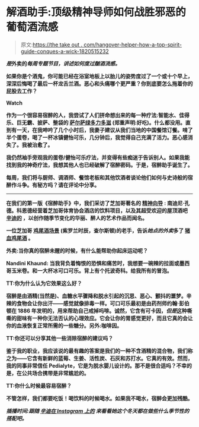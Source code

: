 # 解酒助手:顶级精神导师如何战胜邪恶的葡萄酒流感

> 原文:[https://the take out . com/hangover-helper-how-a-top-spirit-guide-conques-a-wick-1820515232](https://thetakeout.com/hangover-helper-how-a-top-spirit-guide-conquers-a-wick-1820515232)

***是*****外卖的*每周专题节目，讲述如何度过酗酒流感。***

**如果你是个酒鬼，你可能已经在浴室地板上以胎儿的姿势度过了一个或十个早上，深深后悔喝了最后一杯龙舌兰酒。恶心和头痛哪个更严重？你到底要怎么拖着你的屁股去工作？**

**Watch**

**作为一个很容易宿醉的人，我尝试了人们拼命想出来的每一种疗法:智能水、佳得乐、巨无霸、披萨、整袋的 [萨尔萨绿多力多滋](https://www.fritolay.com/snacks/product-page/doritos/doritos-salsa-verde-flavored-tortilla-chips) (郑重声明:好吃)。什么都没用。直到有一天，在我呻吟了几个小时后，我妻子建议从我们当地的中国餐馆订餐。啃了半个蛋卷，喝了一杯冰镇健怡可乐，几分钟后，我觉得自己充满了活力。恶心感消失了。我被治愈了。** 

**我仍然袖手旁观我的蛋卷/健怡可乐疗法，并变得有些痴迷于告诉别人。如果我能找到我的神奇疗法，我想其他人也已经破解了宿醉密码。于是，宿醉助手诞生了。**

**每周，我们将与厨师、调酒师、餐馆老板和其他饮酒者谈论他们如何与史诗般的宿醉作斗争。有秘方吗？请在评论中分享。**

* * *

**在我们的第一版《宿醉助手》中，我们采访了芝加哥著名的 [精神向导](https://www.dnainfo.com/chicago/20150511/loop/chicago-athletic-association-hotel-finds-spirit-guide-nandini-khaund) : **南迪尼·孔德**。科恩德经营着芝加哥体育协会酒店的饮料项目，以及其超受欢迎的屋顶酒吧 [辛迪的](http://www.cindysrooftop.com/) ，以创作随季节变化的华丽、醉人的艺术作品而闻名。** 

**一位芝加哥 [鸡尾酒场景](https://punchdrink.com/articles/how-motley-crew-bartenders-violet-hour-transformed-chicago-cocktail-scene/) (紫罗兰时辰，查尔斯顿)的老手，告诉*她点的外卖*多了 [猪血鸡尾酒](https://www.chicagoreader.com/chicago/nandini-khaund-bloodiest-pig-blood-blood-sand/Content?oid=12843394) 。**

**外卖:当你真的宿醉未醒的时候，有什么能帮助你起床运动呢？**

****Nandini Khaund:** 当我背负着悔恨的恐惧和痛苦时，我想要一碗辣的拉面或墨西哥玉米卷。和一大杯冰可口可乐。背上有个托波奇科。给我所有的冒泡。**

**TT:你为什么认为它效果这么好？**

**宿醉是由酒精(当然是)、血糖水平骤降和脱水引起的沉思、恶心、颤抖的噩梦。辛辣的食物会让你出汗——感觉就像排毒一样。可口可乐最初是由药剂师约翰·彭伯顿在 1886 年发明的，用来帮助自己戒掉吗啡。诚然，它含有可卡因，*但是*这种嘶嘶的甜味有一种你无法否认的心理效应。它会让你的胃感觉更好，而且它真的会让你的血液恢复正常所需的一些糖分。另外:咖啡因。**

**TT:你还可以分享其他一些消除宿醉的建议吗？** 

**鉴于我的职业，我应该说的最有趣的答案是我们的一种不含酒精的混合物，我们称之为——它含有新鲜的蓝莓、生姜、活性炭、石灰和苏打水。它真的有效。然而，我的同事非常信任 Pedialyte，它是为脱水婴儿设计的。那不是很合适吗？不幸的是，在公共场合携带是非常尴尬的。** 

**TT:你什么时候最容易宿醉？** 

**不管怎样，我们都要吃饭！喝饮料的时候喝水。如果我不喝水，宿醉会更加残酷。** 

***插播时间:跟随* [*辛迪在 Instagram 上的*](https://www.instagram.com/cindysrooftop/) *来看看她这个冬天都在做些什么季节性的搭配吧。***